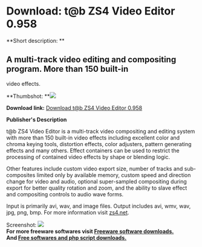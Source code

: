 # Download: t@b ZS4 Video Editor 0.958

**Short description: **

## A multi-track video editing and compositing program. More than 150 built-in
video effects.

  
**Thumbshot: **![](http://www.freewarefiles.com/screenshot/tabzs4_md.gif)   
  
**Download link:** [Download t@b ZS4 Video Editor 0.958](http://freesoftwares.boysofts.com/Tb-ZS-Video-Editor_program_15040.html)  
  

**Publisher's Description**  
  

t@b ZS4 Video Editor is a multi-track video compositing and editing system
with more than 150 built-in video effects including excellent color and chroma
keying tools, distortion effects, color adjusters, pattern generating effects
and many others. Effect containers can be used to restrict the processing of
contained video effects by shape or blending logic.

Other features include custom video export size, number of tracks and sub-
composites limited only by available memory, custom speed and direction change
for video and audio, optional super-sampled compositing during export for
better quality rotation and zoom, and the ability to slave effect and
compositing controls to audio wave forms.

Input is primarily avi, wav, and image files. Output includes avi, wmv, wav,
jpg, png, bmp. For more information visit [zs4.net](http://www.zs4.net).

  
  
Screenshot: ![](http://www.freewarefiles.com/screenshot/tabzs4.gif)  
**For more freeware softwares visit [Freeware software downloads.](http://freesoftwares.boysofts.com/)**   
**And [Free softwares and php script downloads.](http://www.boysofts.com/)**

